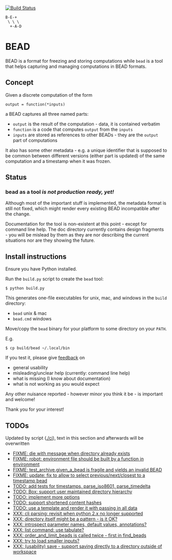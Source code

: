 [![Build Status](https://travis-ci.org/e3krisztian/bead.svg?branch=master)](https://travis-ci.org/e3krisztian/bead)

    B-E-+
     \ \ \
      +-A-D

# BEAD


BEAD is a format for freezing and storing computations while `bead` is a tool that helps
capturing and managing computations in BEAD formats.


## Concept

Given a discrete computation of the form

    output = function(*inputs)

a BEAD captures all three named parts:

- `output` is the result of the computation - data, it is contained verbatim
- `function` is a code that computes `output` from the `inputs`
- `inputs` are stored as references to other BEADs - they are the `output` part of
  computations

It also has some other metadata - e.g. a unique identifier that is supposed to be common 
between different versions (either part is updated) of the same computation and a timestamp
when it was frozen.


## Status

### bead as a tool *is not production ready, yet!*

Although most of the important stuff is implemented, the metadata format is still not fixed,
which might render every existing BEAD incompatible after the change.

Documentation for the tool is non-existent at this point - except for command line help.
The doc directory currently contains design fragments - you will be mislead by them as they 
are nor describing the current situations nor are they showing the future.


## Install instructions

Ensure you have Python installed.

Run the `build.py` script to create the `bead` tool:

```
$ python build.py
```

This generates one-file executables for unix, mac, and windows in the `build` directory:
- `bead` unix & mac
- `bead.cmd` windows

Move/copy the `bead` binary for your platform to some directory on your `PATH`.

E.g.

```
$ cp build/bead ~/.local/bin
```

If you test it, please give [feedback](../../issues) on
- general usability
- misleading/unclear help (currently: command line help)
- what is missing (I know about documentation)
- what is not working as you would expect

Any other nuisance reported - however minor you think it be - is important and welcome!

Thank you for your interest!


## TODOs

Updated by script ([./ci](https://github.com/e3krisztian/bead/blob/prev-next/ci)), text in this section and afterwards will be overwritten

- [FIXME: die with message when directory already exists](https://github.com/e3krisztian/bead/blob/prev-next/bead_cli/workspace.py#L50)
- [FIXME: robot: environment file should be built by a function in environment](https://github.com/e3krisztian/bead/blob/prev-next/bead_cli/test_robot.py#L36)
- [FIXME: test_archive.given_a_bead is fragile and yields an invalid BEAD](https://github.com/e3krisztian/bead/blob/prev-next/bead/test_archive.py#L46)
- [FIXME: update: fix to allow to select previous/next/closest to a timestamp bead](https://github.com/e3krisztian/bead/blob/prev-next/bead_cli/input.py#L125)
- [TODO: add tests for timestamps, parse_iso8601, parse_timedelta](https://github.com/e3krisztian/bead/blob/prev-next/bead/tech/timestamp.py#L232)
- [TODO: Box: support user maintained directory hierarchy](https://github.com/e3krisztian/bead/blob/prev-next/bead/box.py#L94)
- [TODO: implement more options](https://github.com/e3krisztian/bead/blob/prev-next/bead_cli/common.py#L118)
- [TODO: support shortened content hashes](https://github.com/e3krisztian/bead/blob/prev-next/bead/spec.py#L19)
- [TODO: use a template and render it with passing in all data](https://github.com/e3krisztian/bead/blob/prev-next/bead_cli/workspace.py#L232)
- [XXX: cli parsing: revisit when python 2.x no longer supported](https://github.com/e3krisztian/bead/blob/prev-next/bead_cli/cmdparse.py#L86)
- [XXX: directory itself might be a pattern - is it OK?](https://github.com/e3krisztian/bead/blob/prev-next/bead/box.py#L130)
- [XXX: introspect parameter names, default values, annotations?](https://github.com/e3krisztian/bead/blob/prev-next/bead_cli/cmdparse.py#L121)
- [XXX: list command: use tabulate?](https://github.com/e3krisztian/bead/blob/prev-next/bead_cli/box.py#L60)
- [XXX: order_and_limit_beads is called twice - first in find_beads](https://github.com/e3krisztian/bead/blob/prev-next/bead_cli/common.py#L203)
- [XXX: try to load smaller inputs?](https://github.com/e3krisztian/bead/blob/prev-next/bead_cli/workspace.py#L161)
- [XXX: (usability) save - support saving directly to a directory outside of workspace](https://github.com/e3krisztian/bead/blob/prev-next/bead_cli/workspace.py#L90)
